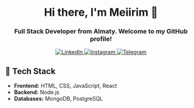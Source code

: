 <div id="header" align="center">
    <h1>Hi there, I'm  Meiirim 🐇</h1>
    <h3>Full Stack Developer from Almaty. Welcome to my GitHub profile!</h3>
</div>

<div id="socials" align="center">
    <a href="linkedin-url">
    <img src="https://img.shields.io/badge/LinkedIn-lavender?style=for-the-badge&logo=linkedin&logoColor=black" alt="LinkedIn"/>
  </a>
  <a href="https://www.instagram.com/meiirimim/">
    <img src="https://img.shields.io/badge/Instagram-lavender?style=for-the-badge&logo=instagram&logoColor=black" alt="Instagram"/>
  </a>
  <a href="https://t.me/meiirimim">
    <img src="https://img.shields.io/badge/Telegram-lavender?style=for-the-badge&logo=telegram&logoColor=black" alt="Telegram"/>
  </a>
</div>


## 🔧 Tech Stack
- **Frontend:** HTML, CSS, JavaScript, React
- **Backend:** Node.js
- **Databases:** MongoDB, PostgreSQL
